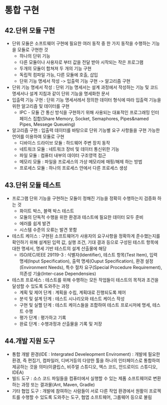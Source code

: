 # 통합 구현

## 42.단위 모듈 구현
- 단위 모듈은 소프트웨어 구현에 필요한 여러 동작 중 한 가지 동작을 수행하는 기능을 모듈로 구현한 것
    - 하나의 단위 기능
    - 다른 모듈이나 사용자로 부터 값을 전달 받아 시작되는 작은 프로그램
    - 두개의 모듈이 합쳐져 두 개의 기능 구현
    - 독립적 컴파일 가능, 다른 모듈에 호출, 삽입
    - 단위 기능 명세서 작성 -> 입출력 기능 구현 -> 알고리즘 구현
- 단위 기능 명세서 작성 : 단위 기능 명세서는 설계 과정에서 작성하는 기능 및 코드 명세서나 설계 지침과 같이 단위 기능을 명세화한 문서
- 입출력 기능 구현 : 단위 기능 명세서레서 정의한 데이터 형식에 따라 입출력 기능을 위한 알고리즘 및 데이터를 구현
    - IPC - 모듈 간 통신 방식을 구현하기 위해 사용되는 대표적인 프로그래밍 인터페이스 집합(Share Memory, Socket, Semaphores, Pipes&named Pipes, Messege Queueing)
- 알고리즘 구현 : 입출력 데이터를 바탕으로 단위 기능별 요구 사항들을 구현 가능한 언어를 이용하여 모듈로 구현
    - 디바이스 드라이브 모듈 : 하드웨어 주변 장치 동작
    - 네트워크 모듈 : 네트워크 장비 및 데이터 통신위한 기능
    - 파일 모듈 : 컴퓨터 내부의 데이터 구조영역 접근
    - 메모리 모듈 : 파일을 프로세스의 가상 메모리에 매핑/해제 하는 방법
    - 프로세스 모듈 : 하나의 프로세스 안에서 다른 프로세스 생성


## 43.단위 모듈 테스트
- 프로그램 단위 기능을 구현하는 모듈이 정해진 기능을 정확히 수행하는지 검증화 하는 것
    - 화이트 박스, 블랙 박스 테스트
    - 모듈의 단독적 수행을 위한 환경과 테스트에 필요한 데이터 모두 준비
    - 에러를 쉽게 발견
    - 시스템 수준의 오류는 발견 못함
- 테스트 케이스 : 구현된 소프트웨어가 사용자의 요구사항을 정확하게 준수했는지를 확인하기 위해 설계된 입력 값, 실행 조건, 기대 결과 등으로 구성된 테스트 항목에 대한 명세서, 명세 기반 테스트의 설계 산출물에 해당
    - ISO/IEC/IEEE 29119-3 : 식별자(Identifier), 테스트 항목(Test Item), 입력 명세(Input Specification), 출력 명세(Ouput Specification), 환경 설정(Environment Needs), 특수 절차 요구(Special Procedure Requirement), 의존성 기술(Inter-case Dependensies)
- 테스프 프로세스 : 테스트를 위해 수행하는 모든 작업들이 테스트의 목적과 조건을 달성할 수 있도록 도와주는 과정
    - 계획 및 제어 단계 : 계획을 수립, 계획대로 진행되도록 제어
    - 분석 및 설계 단계 : 테스트 시나리오와 테스트 케이스 작성
    - 구현 및 실핼 단계 : 테스트 케이스들을 조합하여 테스트 프로시저에 명세, 테스트 수행
    - 평가 단계 : 평가하고 기록
    - 완료 단계 : 수행과정과 산출물을 기록 및 저장


## 44.개발 지원 도구
- 통합 개발 환경(IDE : Intergrated Develeopment Enviroment) : 개발에 필요한 환경, 즉 편집기, 컴파일러, 디버거등의 다양한 툴을 하나의 인터페이스로 통합하여 제공하는 것을 의미(이클립스, 비주얼 스튜디오, 엑스 코드, 안드로이드 스튜디오, IDEA)
- 빌드 도구 : 소스 코드 파일들을 컴퓨터에서 실행할 수 있는 제품 소프트웨어로 변환하는 과정 또는 결과물(Ant, Maven, Gradle)
- 기타 협업 도구 : 개발에 참여하는 사람들이 서로 다른 작업 환경에서 원활이 프로젝트를 수행할 수 있도록 도와주는 도구, 협엽 소프트웨어, 그룹웨어 등으로 불림